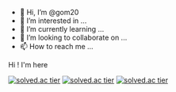 - 👋 Hi, I’m @gom20
- 👀 I’m interested in ...
- 🌱 I’m currently learning ...
- 💞️ I’m looking to collaborate on ...
- 📫 How to reach me ...

<!---
gom20/gom20 is a ✨ special ✨ repository because its `README.md` (this file) appears on your GitHub profile.
You can click the Preview link to take a look at your changes.
--->

Hi ! I'm here

[![solved.ac tier](http://mazassumnida.wtf/api/generate_badge?boj={gom20})](https://solved.ac/{gom20})
[![solved.ac tier](http://mazassumnida.wtf/api/v2/generate_badge?boj={gom20})](https://solved.ac/{gom20})
[![solved.ac tier](http://mazassumnida.wtf/api/mini/generate_badge?boj={gom20})](https://solved.ac/{gom20})
